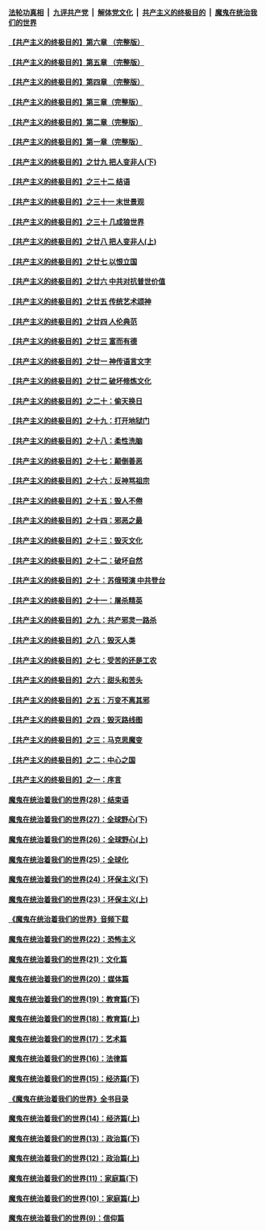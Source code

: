 ####  [法轮功真相](../../../../basic/blob/master/README.md?t=07021132) &nbsp;|&nbsp; [九评共产党](../../../../9ping.md/blob/master/README.md?t=07021132) &nbsp;|&nbsp; [解体党文化](../../../../jtdwh.md/blob/master/README.md?t=07021132)  &nbsp;|&nbsp; [共产主义的终极目的](../../../../gczydzjmd.md/blob/master/README.md?t=07021132) &nbsp;|&nbsp; [魔鬼在统治我们的世界](../../../../mgztzwmdsj.md/blob/master/README.md?t=07021132) 

#### [【共产主义的终极目的】第六章 （完整版）](../pages/nsc422/n11428913.md?t=07021132) 

#### [【共产主义的终极目的】第五章 （完整版）](../pages/nsc422/n11428912.md?t=07021132) 

#### [【共产主义的终极目的】第四章 （完整版）](../pages/nsc422/n11428907.md?t=07021132) 

#### [【共产主义的终极目的】第三章（完整版）](../pages/nsc422/n11428848.md?t=07021132) 

#### [【共产主义的终极目的】第二章（完整版）](../pages/nsc422/n11428831.md?t=07021132) 

#### [【共产主义的终极目的】第一章（完整版）](../pages/nsc422/n11417651.md?t=07021132) 

#### [【共产主义的终极目的】之廿九 把人变非人(下)](../pages/nsc422/n11344140.md?t=07021132) 

#### [【共产主义的终极目的】之三十二 结语](../pages/nsc422/n11360535.md?t=07021132) 

#### [【共产主义的终极目的】之三十一 末世景观](../pages/nsc422/n11351129.md?t=07021132) 

#### [【共产主义的终极目的】之三十 几成狼世界](../pages/nsc422/n11348280.md?t=07021132) 

#### [【共产主义的终极目的】之廿八 把人变非人(上)](../pages/nsc422/n11340492.md?t=07021132) 

#### [【共产主义的终极目的】之廿七 以恨立国](../pages/nsc422/n11336944.md?t=07021132) 

#### [【共产主义的终极目的】之廿六 中共对抗普世价值](../pages/nsc422/n11324785.md?t=07021132) 

#### [【共产主义的终极目的】之廿五 传统艺术颂神](../pages/nsc422/n11296396.md?t=07021132) 

#### [【共产主义的终极目的】之廿四 人伦典范](../pages/nsc422/n11296397.md?t=07021132) 

#### [【共产主义的终极目的】之廿三 富而有德](../pages/nsc422/n11283598.md?t=07021132) 

#### [【共产主义的终极目的】之廿一 神传语言文字](../pages/nsc422/n11263265.md?t=07021132) 

#### [【共产主义的终极目的】之廿二 破坏修炼文化](../pages/nsc422/n11245728.md?t=07021132) 

#### [【共产主义的终极目的】之二十：偷天换日](../pages/nsc422/n11238846.md?t=07021132) 

#### [【共产主义的终极目的】之十九：打开地狱门](../pages/nsc422/n11206376.md?t=07021132) 

#### [【共产主义的终极目的】之十八：柔性洗脑](../pages/nsc422/n11199994.md?t=07021132) 

#### [【共产主义的终极目的】之十七：颠倒善恶](../pages/nsc422/n11179782.md?t=07021132) 

#### [【共产主义的终极目的】之十六：反神骂祖宗](../pages/nsc422/n11166798.md?t=07021132) 

#### [【共产主义的终极目的】之十五：毁人不倦](../pages/nsc422/n11166792.md?t=07021132) 

#### [【共产主义的终极目的】之十四：邪恶之最](../pages/nsc422/n11150249.md?t=07021132) 

#### [【共产主义的终极目的】之十三：毁灭文化](../pages/nsc422/n11135227.md?t=07021132) 

#### [【共产主义的终极目的】之十二：破坏自然](../pages/nsc422/n11135214.md?t=07021132) 

#### [【共产主义的终极目的】之十：苏俄预演 中共登台](../pages/nsc422/n11118424.md?t=07021132) 

#### [【共产主义的终极目的】之十一：屠杀精英](../pages/nsc422/n11118442.md?t=07021132) 

#### [【共产主义的终极目的】之九：共产邪灵一路杀](../pages/nsc422/n11114139.md?t=07021132) 

#### [【共产主义的终极目的】之八：毁灭人类](../pages/nsc422/n11108503.md?t=07021132) 

#### [【共产主义的终极目的】之七：受苦的还是工农](../pages/nsc422/n11101809.md?t=07021132) 

#### [【共产主义的终极目的】之六：甜头和苦头](../pages/nsc422/n11096971.md?t=07021132) 

#### [【共产主义的终极目的】之五：万变不离其邪](../pages/nsc422/n11091285.md?t=07021132) 

#### [【共产主义的终极目的】之四：毁灭路线图](../pages/nsc422/n11086284.md?t=07021132) 

#### [【共产主义的终极目的】之三：马克思魔变](../pages/nsc422/n11061941.md?t=07021132) 

#### [【共产主义的终极目的】之二：中心之国](../pages/nsc422/n11047728.md?t=07021132) 

#### [【共产主义的终极目的】之一：序言](../pages/nsc422/n11086077.md?t=07021132) 

#### [魔鬼在统治着我们的世界(28)：结束语](../pages/nsc422/n10936246.md?t=07021132) 

#### [魔鬼在统治着我们的世界(27)：全球野心(下)](../pages/nsc422/n10928319.md?t=07021132) 

#### [魔鬼在统治着我们的世界(26)：全球野心(上)](../pages/nsc422/n10900318.md?t=07021132) 

#### [魔鬼在统治着我们的世界(25)：全球化](../pages/nsc422/n10788205.md?t=07021132) 

#### [魔鬼在统治着我们的世界(24)：环保主义(下)](../pages/nsc422/n10695307.md?t=07021132) 

#### [魔鬼在统治着我们的世界(23)：环保主义(上)](../pages/nsc422/n10688613.md?t=07021132) 

#### [《魔鬼在统治着我们的世界》音频下载](../pages/nsc422/n10635553.md?t=07021132) 

#### [魔鬼在统治着我们的世界(22)：恐怖主义](../pages/nsc422/n10614727.md?t=07021132) 

#### [魔鬼在统治着我们的世界(21)：文化篇](../pages/nsc422/n10597706.md?t=07021132) 

#### [魔鬼在统治着我们的世界(20)：媒体篇](../pages/nsc422/n10586579.md?t=07021132) 

#### [魔鬼在统治着我们的世界(19)：教育篇(下)](../pages/nsc422/n10564808.md?t=07021132) 

#### [魔鬼在统治着我们的世界(18)：教育篇(上)](../pages/nsc422/n10526970.md?t=07021132) 

#### [魔鬼在统治着我们的世界(17)：艺术篇](../pages/nsc422/n10499093.md?t=07021132) 

#### [魔鬼在统治着我们的世界(16)：法律篇](../pages/nsc422/n10485969.md?t=07021132) 

#### [魔鬼在统治着我们的世界(15)：经济篇(下)](../pages/nsc422/n10469975.md?t=07021132) 

#### [《魔鬼在统治着我们的世界》全书目录](../pages/nsc422/n10464261.md?t=07021132) 

#### [魔鬼在统治着我们的世界(14)：经济篇(上)](../pages/nsc422/n10457370.md?t=07021132) 

#### [魔鬼在统治着我们的世界(13)：政治篇(下)](../pages/nsc422/n10448270.md?t=07021132) 

#### [魔鬼在统治着我们的世界(12)：政治篇(上)](../pages/nsc422/n10444576.md?t=07021132) 

#### [魔鬼在统治着我们的世界(11)：家庭篇(下)](../pages/nsc422/n10440961.md?t=07021132) 

#### [魔鬼在统治着我们的世界(10)：家庭篇(上)](../pages/nsc422/n10435448.md?t=07021132) 

#### [魔鬼在统治着我们的世界(9)：信仰篇](../pages/nsc422/n10432159.md?t=07021132) 


